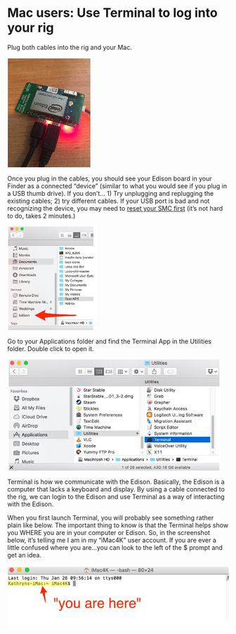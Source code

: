 # Mac users: Use Terminal to log into your rig

Plug both cables into the rig and your Mac. 

![Explorer Board rig with two cables and red light on](../Images/Edison/ExplorerBoard_two_charging_cables.png) 

Once you plug in the cables, you should see your Edison board in your Finder as a connected “device” (similar to what you would see if you plug in a USB thumb drive).  If you don’t… 1) Try unplugging and replugging the existing cables; 2) try different cables.  If your USB port is bad and not recognizing the device, you may need to [reset your SMC first](https://support.apple.com/en-au/HT201295) (it’s not hard to do, takes 2 minutes.)

![Edison in Finder](../Images/Edison/Edison_in_Finder_folder.png) 

Go to your Applications folder and find the Terminal App in the Utilities folder.  Double click to open it.

![Terminal example](../Images/Edison/Terminal_example.png)

Terminal is how we communicate with the Edison.  Basically, the Edison is a computer that lacks a keyboard and display.  By using a cable connected to the rig, we can login to the Edison and use Terminal as a way of interacting with the Edison. 

When you first launch Terminal, you will probably see something rather plain like below.  The important thing to know is that the Terminal helps show you WHERE you are in your computer or Edison.  So, in the screenshot below, it’s telling me I am in my “iMac4K” user account.  If you are ever a little confused where you are…you can look to the left of the $ prompt and get an idea.

![Terminal](../Images/Edison/Inside_terminal.png)
